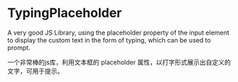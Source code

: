 # TypingPlaceholder

A very good JS Library, using the placeholder property of the input element to display the custom text in the form of typing, which can be used to prompt.

一个非常棒的js库，利用文本框的 placeholder 属性，以打字形式展示出自定义的文字，可用于提示。

